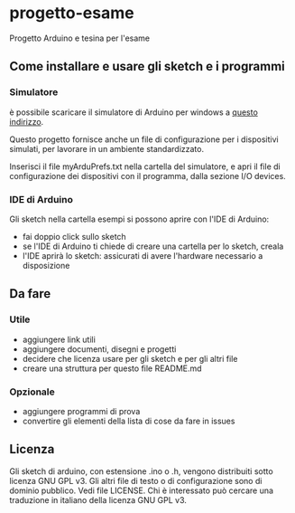 # progetto-esame
Progetto Arduino e tesina per l'esame

## Come installare e usare gli sketch e i programmi
### Simulatore
è possibile scaricare il simulatore di Arduino per windows a [questo indirizzo](https://www.sites.google.com/site/unoardusim/services).

Questo progetto fornisce anche un file di configurazione per i dispositivi simulati, per lavorare in un ambiente standardizzato.

Inserisci il file myArduPrefs.txt nella cartella del simulatore, e apri il file di configurazione dei dispositivi con il programma, dalla sezione I/O devices.

### IDE di Arduino
Gli sketch nella cartella esempi si possono aprire con l'IDE di Arduino:
* fai doppio click sullo sketch
* se l'IDE di Arduino ti chiede di creare una cartella per lo sketch, creala
* l'IDE aprirà lo sketch: assicurati di avere l'hardware necessario a disposizione

## Da fare
### Utile
* aggiungere link utili
* aggiungere documenti, disegni e progetti
* decidere che licenza usare per gli sketch e per gli altri file
* creare una struttura per questo file README.md

### Opzionale
* aggiungere programmi di prova
* convertire gli elementi della lista di cose da fare in issues

## Licenza
Gli sketch di arduino, con estensione .ino o .h, vengono distribuiti sotto licenza GNU GPL v3.
Gli altri file di testo o di configurazione sono di dominio pubblico.
Vedi file LICENSE.
Chi è interessato può cercare una traduzione in italiano della licenza GNU GPL v3.
